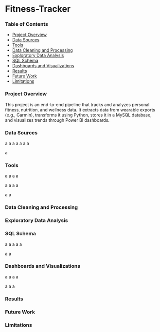 # Fitness-Tracker

### Table of Contents

  - [Project Overview](#project-overview)
  - [Data Sources](#Data-Sources)
  - [Tools](#Tools)
  - [Data Cleaning and Processing](#Data-Cleaning-and-Processing)
  - [Exploratory Data Analysis](#Exploratory-Data-Analysis)
  - [SQL Schema](#SQL-Schema)
  - [Dashboards and Visualizations](#Dashboards-and-Visualizations)
  - [Results](#Results)
  - [Future Work](#Future-Work)
  - [Limitations](#Limitations)

### Project Overview

This project is an end-to-end pipeline that tracks and analyzes personal fitness, nutrition, and wellness data. It extracts data from wearable exports (e.g., Garmin), transforms it using Python, stores it in a MySQL database, and visualizes trends through Power BI dashboards.

### Data Sources
a
a
a
a
a
a
a

a
### Tools
a
a
a
a

a
a
a
a

a
a
### Data Cleaning and Processing

### Exploratory Data Analysis

### SQL Schema
a
a
a
a
a

a
a
### Dashboards and Visualizations
a
a
a
a

a
a
a

### Results

### Future Work

### Limitations
